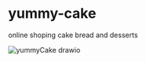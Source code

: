 # yummy-cake
online shoping cake bread and desserts

![yummyCake drawio](https://user-images.githubusercontent.com/57296136/187789201-c3c79bc2-cb6f-40be-90dd-7c98cbc021e6.png)
